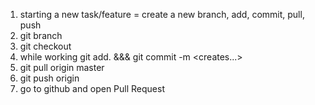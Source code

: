 1. starting a new task/feature = create a new branch, add, commit, pull, push
2. git branch <branchname>
3. git checkout <branchname>
3. while working git add. &&& git commit -m <creates...>
4. git pull origin master
5. git push origin <branchname>
6. go to github and open Pull Request 